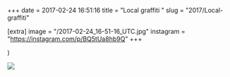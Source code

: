 +++
date = 2017-02-24 16:51:16
title = "Local graffiti "
slug = "2017/Local-graffiti"

[extra]
image = "/2017-02-24_16-51-16_UTC.jpg"
instagram = "https://instagram.com/p/BQ5tUa8hb9Q"
+++

)

<img src="/2017-02-24_16-51-16_UTC.jpg" />
